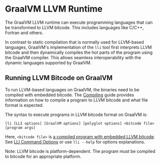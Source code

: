 # GraalVM LLVM Runtime

The GraalVM LLVM runtime can execute programming languages that can be transformed to LLVM bitcode.
This includes languages like C/C++, Fortran and others.

In contrast to static compilation that is normally used for LLVM-based languages, GraalVM's implementation of the `lli` tool first interprets LLVM bitcode and then dynamically compiles the hot parts of the program using the GraalVM compiler.
This allows seamless interoperability with the dynamic languages supported by GraalVM.

## Running LLVM Bitcode on GraalVM

To run LLVM-based languages on GraalVM, the binaries need to be compiled with embedded
bitcode. The [Compiling](Compiling.md) guide provides information on
how to compile a program to LLVM bitcode and what file format is expected.

The syntax to execute programs in LLVM bitcode format on GraalVM is:
```shell
lli [LLI options] [GraalVM options] [polyglot options] <bitcode file> [program args]
```
Here, `<bitcode file>` is [a compiled program with embedded LLVM bitcode](Compiling.md). See [LLI Command Options](Options.md) or use `lli --help` for options explanations.

Note: LLVM bitcode is platform-dependent. The program must be compiled to
bitcode for an appropriate platform.
